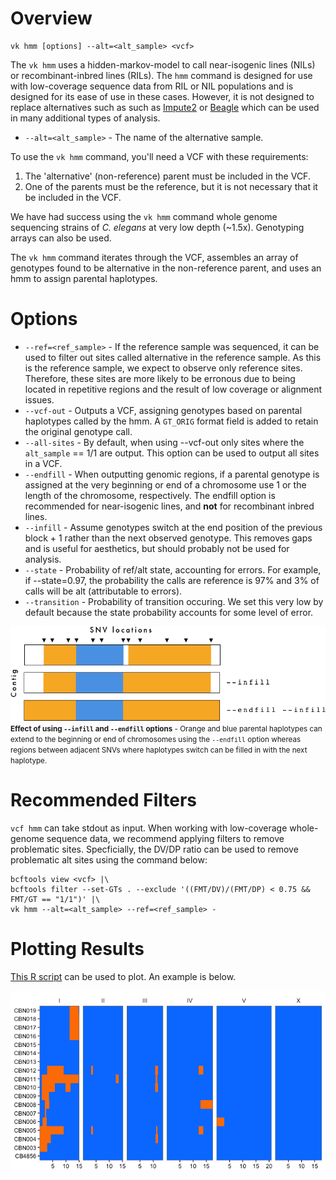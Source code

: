 # Overview

```
vk hmm [options] --alt=<alt_sample> <vcf>
```

The `vk hmm` uses a hidden-markov-model to call near-isogenic lines (NILs) or recombinant-inbred lines (RILs). The `hmm` command is designed for use with low-coverage sequence data from RIL or NIL populations and is designed for its ease of use in these cases. However, it is not designed to replace alternatives such as  such as [Impute2](https://mathgen.stats.ox.ac.uk/impute/impute_v2.html) or [Beagle](http://faculty.washington.edu/browning/beagle/b3.html) which can be used in many additional types of analysis.

* `--alt=<alt_sample>` - The name of the alternative sample.

To use the `vk hmm` command, you'll need a VCF with these requirements:

1. The 'alternative' (non-reference) parent must be included in the VCF.
1. One of the parents must be the reference, but it is not necessary that it be included in the VCF.

We have had success using the `vk hmm` command whole genome sequencing strains of _C. elegans_ at very low depth (~1.5x). Genotyping arrays can also be used.

The `vk hmm` command iterates through the VCF, assembles an array of genotypes found to be alternative in the non-reference parent, and uses an hmm to assign parental haplotypes.

# Options

* `--ref=<ref_sample>` - If the reference sample was sequenced, it can be used to filter out sites called alternative in the reference sample. As this is the reference sample, we expect to observe only reference sites. Therefore, these sites are more likely to be erronous due to being located in repetitive regions and the result of low coverage or alignment issues.
* `--vcf-out` - Outputs a VCF, assigning genotypes based on parental haplotypes called by the hmm. A `GT_ORIG` format field is added to retain the original genotype call.
* `--all-sites` - By default, when using --vcf-out only sites where the `alt_sample` == 1/1 are output. This option can be used to output all sites in a VCF.
* `--endfill` - When outputting genomic regions, if a parental genotype is assigned at the very beginning or end of a chromosome use 1 or the length of the chromosome, respectively. The endfill option is recommended for near-isogenic lines, and __not__ for recombinant inbred lines.
* `--infill` - Assume genotypes switch at the end position of the previous block + 1 rather than the next observed genotype. This removes gaps and is useful for aesthetics, but should probably not be used for analysis.
* `--state` - Probability of ref/alt state, accounting for errors. For example, if --state=0.97, the probability the calls are reference is 97% and 3% of calls will be alt (attributable to errors). 
* `--transition` - Probability of transition occuring. We set this very low by default because the state probability accounts for some level of error.

![hmm options](hmm_opts.png)
<small>__Effect of using `--infill` and `--endfill` options__ - Orange and blue parental haplotypes can extend to the beginning or end of chromosomes using the `--endfill` option whereas regions between adjacent SNVs where haplotypes switch can be filled in with the next haplotype.</small>

# Recommended Filters

`vcf hmm` can take stdout as input. When working with low-coverage whole-genome sequence data, we recommend applying filters to remove problematic sites. Specficially, the DV/DP ratio can be used to remove problematic alt sites using the command below:

```
bcftools view <vcf> |\
bcftools filter --set-GTs . --exclude '((FMT/DV)/(FMT/DP) < 0.75 && FMT/GT == "1/1")' |\
vk hmm --alt=<alt_sample> --ref=<ref_sample> -
```

# Plotting Results

[This R script](https://gist.github.com/danielecook/c9bf690eddb6ae2b6d4c45f1b93dfd75) can be used to plot. An example is below.

![hmm example](hmm_example.png)
